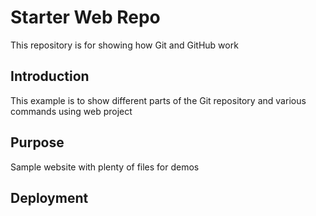 # Starter Web Repo

This repository is for showing how Git and GitHub work

## Introduction

This example is to show different parts of the Git repository and various commands using web project

## Purpose

Sample website with plenty of files for demos

## Deployment